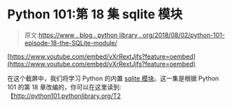 # Python 101:第 18 集 sqlite 模块

> 原文:[https://www . blog . python library . org/2018/08/02/python-101-episode-18-the-SQLite-module/](https://www.blog.pythonlibrary.org/2018/08/02/python-101-episode-18-the-sqlite-module/)

[https://www.youtube.com/embed/vXrRextJjfs?feature=oembed](https://www.youtube.com/embed/vXrRextJjfs?feature=oembed)

在这个截屏中，我们将学习 Python 的内置 [sqlite 模块](https://docs.python.org/3/library/sqlite3.html)。这一集是根据 Python 101 的第 18 章改编的，你可以在这里读到:【http://python101.pythonlibrary.org/T2